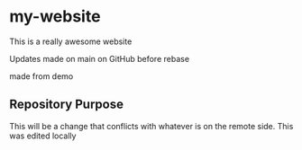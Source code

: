 # my-website

This is a really awesome website

Updates made on main on GitHub before rebase

made from demo


## Repository Purpose

This will be a change that conflicts
with whatever is on the remote side.
This was edited locally
